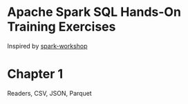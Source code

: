 # Apache Spark SQL Hands-On Training Exercises
Inspired by [spark-workshop](https://github.com/jaceklaskowski/spark-workshop)
# Chapter 1
Readers, CSV, JSON, Parquet
